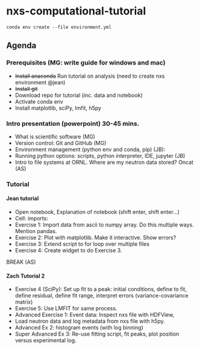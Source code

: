 # nxs-computational-tutorial

`conda env create --file environment.yml`



## Agenda 
 

### Prerequisites (MG: write guide for windows and mac) 
 * ~~Install anaconda~~ Run tutorial on analysis (need to create nxs environment @jean) 
 * ~~Install git~~ 
 * Download repo for tutorial (inc. data and notebook) 
 * Activate conda env  
 * Install matplotlib, sciPy, lmfit, h5py 

### Intro presentation (powerpoint) 30-45 mins. 
 * What is scientific software (MG) 
 * Version control: Git and GitHub (MG) 
 * Environment management (python env and conda, pip) (JB): 
 * Running python options: scripts, python interpreter, IDE, jupyter (JB) 
 * Intro to file systems at ORNL. Where are my neutron data stored? Oncat (AS) 

### Tutorial  

#### Jean tutorial
 
 * Open notebook, Explanation of notebook (shift enter, shift enter...) 
 * Cell: imports:  
 * Exercise 1: Import data from ascii to numpy array. Do this multiple ways. Mention pandas. 
 * Exercise 2: Plot with matplotlib. Make it interactive. Show errors? 
 * Exercise 3: Extend script to for loop over multiple files 
 * Exercise 4: Create widget to do Exercise 3.  

BREAK (AS) 

#### Zach Tutorial 2 

 * Exercise 4 (SciPy): Set up fit to a peak: initial conditions, define to fit, define residual, define fit range, interpret errors (variance-covariance matrix) 
 * Exercise 5: Use LMFIT for same process.  
 * Advanced Exercise 1: Event data: Inspect nxs file with HDFView, 
 * Load neutron data and log metadata from nxs file with h5py. 
 * Advanced Ex 2: histogram events (with log binning) 
 * Super Advanced Ex 3: Re-use fitting script, fit peaks, plot position versus experimental log.   

